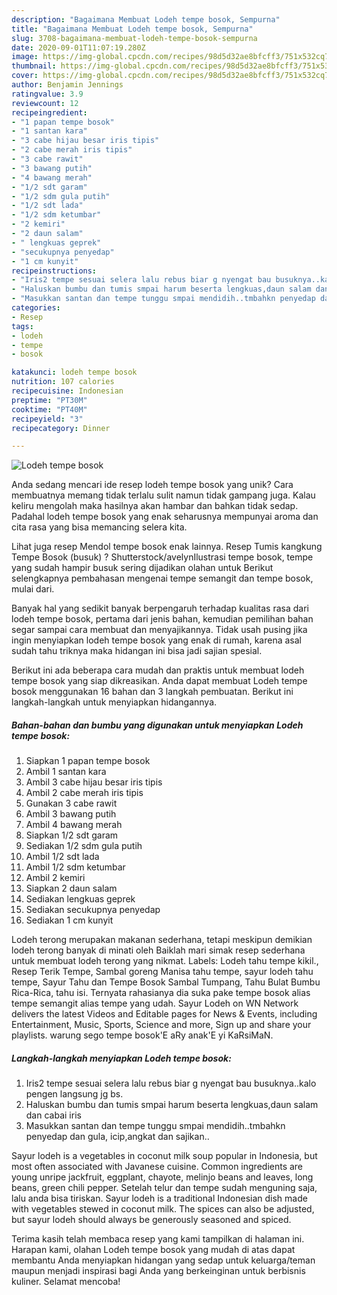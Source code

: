 ```yaml
---
description: "Bagaimana Membuat Lodeh tempe bosok, Sempurna"
title: "Bagaimana Membuat Lodeh tempe bosok, Sempurna"
slug: 3708-bagaimana-membuat-lodeh-tempe-bosok-sempurna
date: 2020-09-01T11:07:19.280Z
image: https://img-global.cpcdn.com/recipes/98d5d32ae8bfcff3/751x532cq70/lodeh-tempe-bosok-foto-resep-utama.jpg
thumbnail: https://img-global.cpcdn.com/recipes/98d5d32ae8bfcff3/751x532cq70/lodeh-tempe-bosok-foto-resep-utama.jpg
cover: https://img-global.cpcdn.com/recipes/98d5d32ae8bfcff3/751x532cq70/lodeh-tempe-bosok-foto-resep-utama.jpg
author: Benjamin Jennings
ratingvalue: 3.9
reviewcount: 12
recipeingredient:
- "1 papan tempe bosok"
- "1 santan kara"
- "3 cabe hijau besar iris tipis"
- "2 cabe merah iris tipis"
- "3 cabe rawit"
- "3 bawang putih"
- "4 bawang merah"
- "1/2 sdt garam"
- "1/2 sdm gula putih"
- "1/2 sdt lada"
- "1/2 sdm ketumbar"
- "2 kemiri"
- "2 daun salam"
- " lengkuas geprek"
- "secukupnya penyedap"
- "1 cm kunyit"
recipeinstructions:
- "Iris2 tempe sesuai selera lalu rebus biar g nyengat bau busuknya..kalo pengen langsung jg bs."
- "Haluskan bumbu dan tumis smpai harum beserta lengkuas,daun salam dan cabai iris"
- "Masukkan santan dan tempe tunggu smpai mendidih..tmbahkn penyedap dan gula, icip,angkat dan sajikan.."
categories:
- Resep
tags:
- lodeh
- tempe
- bosok

katakunci: lodeh tempe bosok 
nutrition: 107 calories
recipecuisine: Indonesian
preptime: "PT30M"
cooktime: "PT40M"
recipeyield: "3"
recipecategory: Dinner

---
```



![Lodeh tempe bosok](https://img-global.cpcdn.com/recipes/98d5d32ae8bfcff3/751x532cq70/lodeh-tempe-bosok-foto-resep-utama.jpg)

Anda sedang mencari ide resep lodeh tempe bosok yang unik? Cara membuatnya memang tidak terlalu sulit namun tidak gampang juga. Kalau keliru mengolah maka hasilnya akan hambar dan bahkan tidak sedap. Padahal lodeh tempe bosok yang enak seharusnya mempunyai aroma dan cita rasa yang bisa memancing selera kita.

Lihat juga resep Mendol tempe bosok enak lainnya. Resep Tumis kangkung Tempe Bosok (busuk) ? Shutterstock/avelynIlustrasi tempe bosok, tempe yang sudah hampir busuk sering dijadikan olahan untuk Berikut selengkapnya pembahasan mengenai tempe semangit dan tempe bosok, mulai dari.

Banyak hal yang sedikit banyak berpengaruh terhadap kualitas rasa dari lodeh tempe bosok, pertama dari jenis bahan, kemudian pemilihan bahan segar sampai cara membuat dan menyajikannya. Tidak usah pusing jika ingin menyiapkan lodeh tempe bosok yang enak di rumah, karena asal sudah tahu triknya maka hidangan ini bisa jadi sajian spesial.


Berikut ini ada beberapa cara mudah dan praktis untuk membuat lodeh tempe bosok yang siap dikreasikan. Anda dapat membuat Lodeh tempe bosok menggunakan 16 bahan dan 3 langkah pembuatan. Berikut ini langkah-langkah untuk menyiapkan hidangannya.

<!--inarticleads1-->

##### Bahan-bahan dan bumbu yang digunakan untuk menyiapkan Lodeh tempe bosok:

1. Siapkan 1 papan tempe bosok
1. Ambil 1 santan kara
1. Ambil 3 cabe hijau besar iris tipis
1. Ambil 2 cabe merah iris tipis
1. Gunakan 3 cabe rawit
1. Ambil 3 bawang putih
1. Ambil 4 bawang merah
1. Siapkan 1/2 sdt garam
1. Sediakan 1/2 sdm gula putih
1. Ambil 1/2 sdt lada
1. Ambil 1/2 sdm ketumbar
1. Ambil 2 kemiri
1. Siapkan 2 daun salam
1. Sediakan  lengkuas geprek
1. Sediakan secukupnya penyedap
1. Sediakan 1 cm kunyit


Lodeh terong merupakan makanan sederhana, tetapi meskipun demikian lodeh terong banyak di minati oleh Baiklah mari simak resep sederhana untuk membuat lodeh terong yang nikmat. Labels: Lodeh tahu tempe kikil., Resep Terik Tempe, Sambal goreng Manisa tahu tempe, sayur lodeh tahu tempe, Sayur Tahu dan Tempe Bosok Sambal Tumpang, Tahu Bulat Bumbu Rica-Rica, tahu isi. Ternyata rahasianya dia suka pake tempe bosok alias tempe semangit alias tempe yang udah. Sayur Lodeh on WN Network delivers the latest Videos and Editable pages for News &amp; Events, including Entertainment, Music, Sports, Science and more, Sign up and share your playlists. warung sego tempe bosok&#39;E aRy anak&#39;E yi KaRsiMaN. 

<!--inarticleads2-->

##### Langkah-langkah menyiapkan Lodeh tempe bosok:

1. Iris2 tempe sesuai selera lalu rebus biar g nyengat bau busuknya..kalo pengen langsung jg bs.
1. Haluskan bumbu dan tumis smpai harum beserta lengkuas,daun salam dan cabai iris
1. Masukkan santan dan tempe tunggu smpai mendidih..tmbahkn penyedap dan gula, icip,angkat dan sajikan..


Sayur lodeh is a vegetables in coconut milk soup popular in Indonesia, but most often associated with Javanese cuisine. Common ingredients are young unripe jackfruit, eggplant, chayote, melinjo beans and leaves, long beans, green chili pepper. Setelah telur dan tempe sudah menguning saja, lalu anda bisa tiriskan. Sayur lodeh is a traditional Indonesian dish made with vegetables stewed in coconut milk. The spices can also be adjusted, but sayur lodeh should always be generously seasoned and spiced. 

Terima kasih telah membaca resep yang kami tampilkan di halaman ini. Harapan kami, olahan Lodeh tempe bosok yang mudah di atas dapat membantu Anda menyiapkan hidangan yang sedap untuk keluarga/teman maupun menjadi inspirasi bagi Anda yang berkeinginan untuk berbisnis kuliner. Selamat mencoba!
